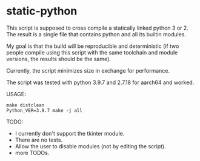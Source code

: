 # static-python

This script is supposed to cross compile a statically linked python 3 or 2.
The result is a single file that contains python and all its builtin modules.

My goal is that the build will be reproducible and deterministic
(if two people compile using this script with the same toolchain and module versions, the results should be the same).

Currently, the script minimizes size in exchange for performance.

The script was tested with python 3.9.7 and 2.7.18 for aarch64 and worked.

USAGE:
```
make distclean
Python_VER=3.9.7 make -j all
```


TODO:
- I currently don't support the tkinter module.
- There are no tests.
- Allow the user to disable modules (not by editing the script).
- more TODOs.

